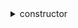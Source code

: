 


  
<details>

Initialize the contract  
  
<summary>constructor</summary>
  
**Implicit args**

```rust
syscall_ptr(felt*)
pedersen_ptr(HashBuiltin*)
bitwise_ptr(BitwiseBuiltin*)
range_check_ptr
```  
  
**Explicit args**

```rust
felt
```  
  
**Returns**

```rust
uri array length
```  
</details>
